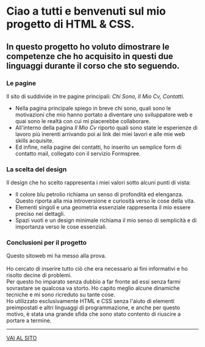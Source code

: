 <h1>Ciao a tutti e benvenuti sul mio progetto di HTML & CSS.</h1>

<h2>In questo progetto ho voluto dimostrare le competenze che ho acquisito in questi due linguaggi durante il corso che sto seguendo.</h2>

<h3>Le pagine</h3>

Il sito di suddivide in tre pagine principali: <em>Chi Sono, Il Mio Cv, Contatti</em>.

<ul>

<li>Nella pagina principale spiego in breve chi sono, quali sono le motivazioni che mio hanno portato a diventare uno sviluppatore web e quai sono le realtà con cui mi piacerebbe collaborare.</li>

<li>All'interno della pagina <em>Il Mio Cv</em> riporto quali sono state le esperienze di lavoro più inerenti arrivando poi ai link dei miei lavori e alle mie web skills acquisite.</li>

<li>Ed infine, nella pagine dei contatti, ho inserito un semplice form di contatto mail, collegato con il servizio Formspree.</li>

</ul>

<h3>La scelta del design</h3>

Il design che ho scelto rappresenta i miei valori sotto alcuni punti di vista:

<ul>
  <li>Il colore blu petrolio richiama un senso di profondità ed elenganza. Questo riporta alla mia introversione e curiosità verso le cose della vita.</li>
  <li>Elementi singoli e una geometria essenziale rappresenta il mio essere preciso nei dettagli.</li>
  <li>Spazi vuoti e un design minimale richiama il mio senso di semplicità e di importanza verso le cose essenziali.</li>
</ul>

<h3>Conclusioni per il progetto</h3>

Questo sitoweb mi ha messo alla prova. <br> <br>
Ho cercato di inserire tutto ciò che era necessario ai fini informativi e ho risolto decine di problemi. <br>
Per questo ho imparato senza dubbio a far fronte ad essi senza farmi sovrastare se qualcosa va storto. Ho capito meglio alcune dinamiche tecniche e mi sono ricreduto su tante cose. <br>
Ho utilizzato esclusivamente HTML e CSS senza l'aiuto di elementi preimpostati e altri linguaggi di programmazione, e anche per questo motivo, è stata una grande sfida che sono stato contento di riuscire a portare a termine.

<HR>

[VAI AL SITO](https://tommasoaricci.github.io/progetto-html-css/)


